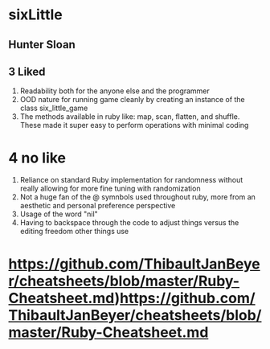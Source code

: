 # sixLittle
## **Hunter Sloan**
## **3 Liked**
1. Readability both for the anyone else and the programmer
2. OOD nature for running game cleanly by creating an instance of the class six_little_game
3. The methods available in ruby like: map, scan, flatten, and shuffle. These made it super easy to perform operations with minimal coding
# **4 no like**
1. Reliance on standard Ruby implementation for randomness without really allowing for more fine tuning with randomization
2. Not a huge fan of the @ symnbols used throughout ruby, more from an aesthetic and personal preference perspective
3. Usage of the word "nil" 
4. Having to backspace through the code to adjust things versus the editing freedom other things use
# https://github.com/ThibaultJanBeyer/cheatsheets/blob/master/Ruby-Cheatsheet.md)https://github.com/ThibaultJanBeyer/cheatsheets/blob/master/Ruby-Cheatsheet.md
